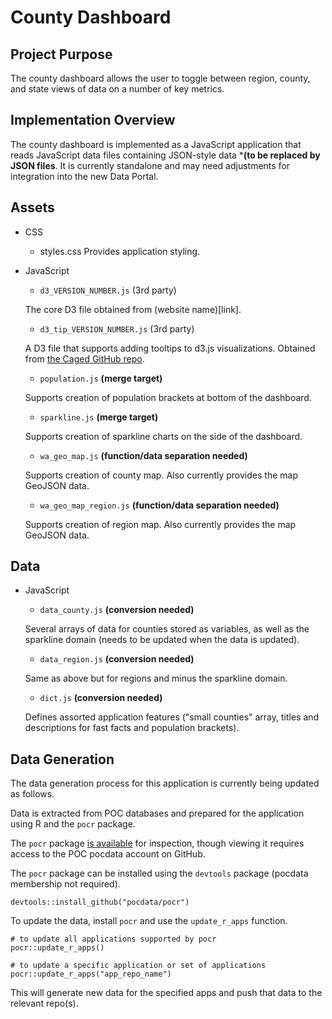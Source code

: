 # County Dashboard
## Project Purpose
The county dashboard allows the user to toggle between region, county, and state 
views of data on a number of key metrics.

## Implementation Overview
The county dashboard is implemented as a JavaScript application that reads
JavaScript data files containing JSON-style data ***(to be replaced by JSON
files**. It is currently standalone and may need adjustments for integration 
into the new Data Portal.

## Assets
* CSS
	* styles.css
	Provides application styling.

* JavaScript
	* `d3_VERSION_NUMBER.js` (3rd party)
	
	The core D3 file obtained from (website name)[link].
	
	* `d3_tip_VERSION_NUMBER.js` (3rd party)
	
	A D3 file that supports adding tooltips to d3.js visualizations. Obtained 
	from [the Caged GitHub repo](https://github.com/caged/d3-tip).
	
	* `population.js` **(merge target)**
	
	Supports creation of population brackets at bottom of the dashboard.
	
	* `sparkline.js` **(merge target)**
	
	Supports creation of sparkline charts on the side of the dashboard.
	
	* `wa_geo_map.js` **(function/data separation needed)**
	
	Supports creation of county map. Also currently provides the map GeoJSON 
	data.
	
	* `wa_geo_map_region.js` **(function/data separation needed)**
	
	Supports creation of region map. Also currently provides the map GeoJSON 
	data.

## Data
* JavaScript
	* `data_county.js` **(conversion needed)**
	
	Several arrays of data for counties stored as variables, as well as the 
	sparkline domain (needs to be updated when the data is updated).
	
	* `data_region.js` **(conversion needed)**
	
	Same as above but for regions and minus the sparkline domain.
	
	* `dict.js` **(conversion needed)**
	
	Defines assorted application features ("small counties" array, titles and 
	descriptions for fast facts and population brackets).

## Data Generation
The data generation process for this application is currently being updated as
follows.

Data is extracted from POC databases and prepared for the application using R
and the `pocr` package.

The `pocr` package [is available](https://github.com/pocdata/pocr/tree/master/R)
for inspection, though viewing it requires access to the POC pocdata account
on GitHub.

The `pocr` package can be installed using the `devtools` package (pocdata 
membership not required).

```
devtools::install_github("pocdata/pocr")
```

To update the data, install `pocr` and use the `update_r_apps` function.

```
# to update all applications supported by pocr
pocr::update_r_apps()

# to update a specific application or set of applications
pocr::update_r_apps("app_repo_name")
```

This will generate new data for the specified apps and push that data to the
relevant repo(s). 